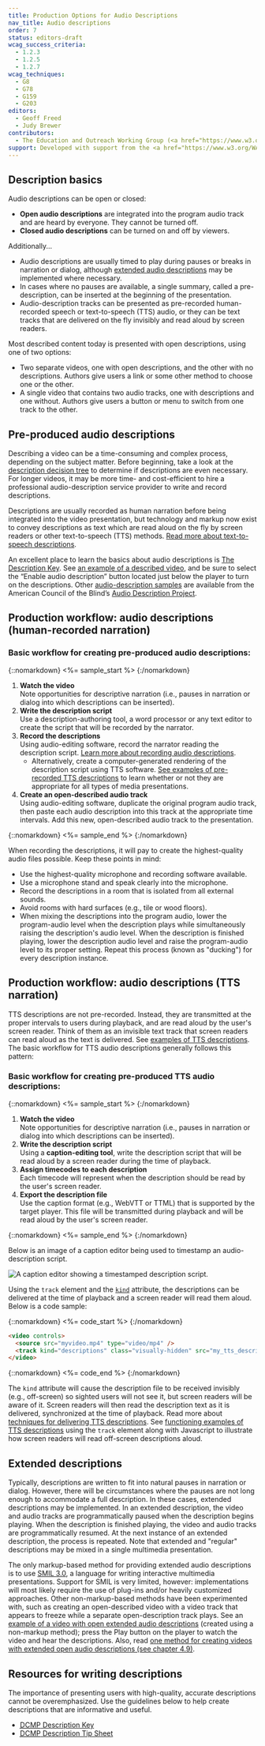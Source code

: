 ```yaml
---
title: Production Options for Audio Descriptions
nav_title: Audio descriptions
order: 7
status: editors-draft
wcag_success_criteria:
  - 1.2.3
  - 1.2.5
  - 1.2.7
wcag_techniques:
  - G8
  - G78
  - G159
  - G203
editors:
  - Geoff Freed
  - Judy Brewer
contributors:
  - The Education and Outreach Working Group (<a href="https://www.w3.org/WAI/EO/">EOWG</a>)
support: Developed with support from the <a href="https://www.w3.org/WAI/WCAGTA/">U.S. Access Board, WCAG TA Project</a>
---
```


## Description basics

Audio descriptions can be open or closed:

-   **Open audio descriptions** are integrated into the program audio
    track and are heard by everyone. They cannot be turned off.
-   **Closed audio descriptions** can be turned on and off by viewers.

Additionally...

-   Audio descriptions are usually timed to play during pauses or breaks
    in narration or dialog, although [extended audio
    descriptions](#extended-descriptions) may be implemented where necessary.
-   In cases where no pauses are available, a single summary, called a
    pre-description, can be inserted at the beginning of the
    presentation.
-   Audio-description tracks can be presented as pre-recorded
    human-recorded speech or text-to-speech (TTS) audio, or they can be
    text tracks that are delivered on the fly invisibly and read aloud
    by screen readers.

Most described content today is presented with open descriptions, using
one of two options:

-   Two separate videos, one with open descriptions, and the other with
    no descriptions. Authors give users a link or some other method to
    choose one or the other.
-   A single video that contains two audio tracks, one with descriptions
    and one without. Authors give users a button or menu to switch from
    one track to the other.

## Pre-produced audio descriptions

Describing a video can be a time-consuming and complex process,
depending on the subject matter. Before beginning, take a look at the
[description decision tree](decision-tree.html) to determine if descriptions are
even necessary. For longer videos, it may be more time- and
cost-efficient to hire a professional audio-description service provider
to write and record descriptions.

Descriptions are usually recorded as human narration before being
integrated into the video presentation, but technology and markup now
exist to convey descriptions as text which are read aloud on the fly by
screen readers or other text-to-speech (TTS) methods. [Read more about
text-to-speech descriptions](#production-workflow-audio-descriptions-tts-narration).

An excellent place to learn the basics about audio descriptions is [The
Description Key](http://www.descriptionkey.org/). See [an
example of a described
video](https://www.w3.org/WAI/perspectives/captions.html), and be sure
to select the “Enable audio description” button located just below the
player to turn on the descriptions. Other [audio-description
samples](http://www.acb.org/adp/samples.html) are available from the
American Council of the Blind’s [Audio Description
Project](http://www.acb.org/adp/).


## Production workflow: audio descriptions (human-recorded narration)

### Basic workflow for creating pre-produced audio descriptions:

{::nomarkdown}
<%= sample_start %>
{:/nomarkdown}

1. **Watch the video**<br>
    Note opportunities for descriptive narration (i.e., pauses in
    narration or dialog into which descriptions can be inserted).
2. **Write the description script**<br>
    Use a description-authoring tool, a word processor or any text
    editor to create the script that will be recorded by the narrator.
3. **Record the descriptions**<br>
    Using audio-editing software, record the narrator reading the
    description script. [Learn more about recording audio
    descriptions](http://www.descriptionkey.org/technical_issues.html).
    -   Alternatively, create a computer-generated rendering of the
        description script using TTS software. [See examples of
        pre-recorded TTS descriptions](http://ncamftp.wgbh.org/ibm/dvs/)
        to learn whether or not they are appropriate for all types of
        media presentations.
4. **Create an open-described audio track**<br>
    Using audio-editing software, duplicate the original program audio
    track, then paste each audio description into this track at the
    appropriate time intervals. Add this new, open-described audio track
    to the presentation.

{::nomarkdown}
<%= sample_end %>
{:/nomarkdown}


When recording the descriptions, it will pay to create the
highest-quality audio files possible. Keep these points in mind:

-   Use the highest-quality microphone and recording software available.
-   Use a microphone stand and speak clearly into the microphone.
-   Record the descriptions in a room that is isolated from all external
    sounds.
-   Avoid rooms with hard surfaces (e.g., tile or wood floors).
-   When mixing the descriptions into the program audio, lower the
    program-audio level when the description plays while simultaneously
    raising the description's audio level. When the description is
    finished playing, lower the description audio level and raise the
    program-audio level to its proper setting. Repeat this process
    (known as "ducking") for every description instance.

## Production workflow: audio descriptions (TTS narration)

TTS descriptions are not pre-recorded. Instead, they are transmitted at
the proper intervals to users during playback, and are read aloud by the
user's screen reader. Think of them as an invisible text track that
screen readers can read aloud as the text is delivered. See [examples of
TTS descriptions](http://ncamftp.wgbh.org/ibm/dvs/). The basic workflow
for TTS audio descriptions generally follows this pattern:

### Basic workflow for creating pre-produced TTS audio descriptions:

{::nomarkdown}
<%= sample_start %>
{:/nomarkdown}

1. **Watch the video**<br>
    Note opportunities for descriptive narration (i.e., pauses in
    narration or dialog into which descriptions can be inserted).
2. **Write the description script**<br>
    Using a **caption-editing tool**, write the description script that
    will be read aloud by a screen reader during the time of playback.
3. **Assign timecodes to each description**<br>
    Each timecode will represent when the description should be read by
    the user's screen reader.
4. **Export the description file**<br>
    Use the caption format (e.g., WebVTT or TTML) that is supported by
    the target player. This file will be transmitted during playback and
    will be read aloud by the user's screen reader.

{::nomarkdown}
<%= sample_end %>
{:/nomarkdown}

Below is an image of a caption editor being used to timestamp an audio-description script.

![A caption editor showing a timestamped description script.](dx_script.png)

<p>Using the <code>track</code> element and the <code><a href="https://html.spec.whatwg.org/multipage/embedded-content.html#text-track-kind">kind</a></code> attribute, the descriptions can be delivered at the time of playback and a screen reader will read them aloud. Below is a code sample:</p>

{::nomarkdown}
<%= code_start %>
{:/nomarkdown}

~~~html
<video controls>
  <source src="myvideo.mp4" type="video/mp4" />
  <track kind="descriptions" class="visually-hidden" src="my_tts_descriptions.vtt" srclang="en" label="Descriptions" />
</video>
~~~

{::nomarkdown}
<%= code_end %>
{:/nomarkdown}

The `kind` attribute will cause the description file to be received invisibly (e.g., off-screen) so sighted users will not see it, but screen readers will be aware of it. Screen readers will then read the description text as it is delivered, synchronized at the time of playback. Read more about [techniques for delivering TTS descriptions](https://www.w3.org/WAI/GL/wiki/Using_the_track_element_to_provide_audio_descriptions). See [functioning examples of TTS descriptions](http://ncamftp.wgbh.org/ibm/dvs/#videos) using the `track` element along with Javascript to illustrate how screen readers will read off-screen descriptions aloud.

## Extended descriptions

Typically, descriptions are written to fit into natural pauses in narration or dialog. However, there will be circumstances where the pauses are not long enough to accommodate a full description. In these cases, extended descriptions may be implemented. In an extended description, the video and audio tracks are programmatically paused when the description begins playing. When the description is finished playing, the video and audio tracks are programmatically resumed. At the next instance of an extended description, the process is repeated. Note that extended and "regular" descriptions may be mixed in a single multimedia presentation.

The only markup-based method for providing extended audio descriptions is to use [SMIL 3.0](https://www.w3.org/TR/SMIL3/), a language for writing interactive multimedia presentations. Support for SMIL is very limited, however: implementations will most likely require the use of plug-ins and/or heavily customized approaches. Other non-markup-based methods have been experimented with, such as creating an open-described video with a video track that appears to freeze while a separate open-description track plays. See an [example of a video with open extended audio descriptions](https://mass.pbslearningmedia.org/resource/tdc02.sci.life.reg.deathvall/teri-and-jairus-biome-buddies/na/) (created using a non-markup method); press the Play button on the player to watch the video and hear the descriptions. Also, read [one method for creating videos with extended open audio descriptions (see chapter 4.9)](http://ncam.wgbh.org/file_download/103).</p>

## Resources for writing descriptions

The importance of presenting users with high-quality, accurate descriptions cannot be overemphasized. Use the guidelines below to help create descriptions that are informative and useful.

-  [<abbr title="Described and Captioned Media Program">DCMP</abbr> Description Key](http://www.descriptionkey.org/how_to_describe.html)
-  [<abbr title="Described and Captioned Media Program">DCMP</abbr> Description Tip Sheet](https://www.dcmp.org/ai/227/)
